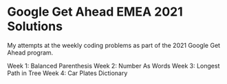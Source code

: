 # Google Get Ahead EMEA 2021 Solutions

My attempts at the weekly coding problems as part of the 2021 Google Get Ahead program.

Week 1: Balanced Parenthesis
Week 2: Number As Words
Week 3: Longest Path in Tree
Week 4: Car Plates Dictionary

